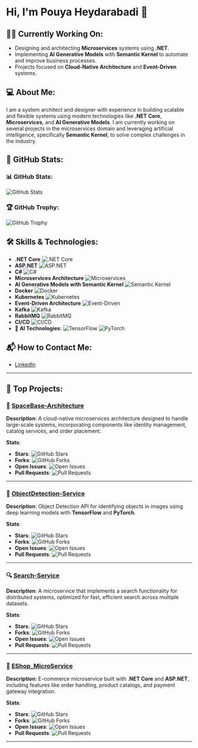 # Hi, I'm Pouya Heydarabadi 👋

## 👨‍💻 Currently Working On:
- Designing and architecting **Microservices** systems using **.NET**.
- Implementing **AI Generative Models** with **Semantic Kernel** to automate and improve business processes.
- Projects focused on **Cloud-Native Architecture** and **Event-Driven** systems.

## 💻 About Me:
I am a system architect and designer with experience in building scalable and flexible systems using modern technologies like **.NET Core**, **Microservices**, and **AI Generative Models**. I am currently working on several projects in the microservices domain and leveraging artificial intelligence, specifically **Semantic Kernel**, to solve complex challenges in the industry.

## 🚀 GitHub Stats:

### 📊 GitHub Stats:
![GitHub Stats](https://github-readme-stats.vercel.app/api?username=pouya-heydarabadi&count_private=true&show_icons=true&hide=prs&theme=radical)

### 🏆 GitHub Trophy:
![GitHub Trophy](https://github-profile-trophy.vercel.app/?username=pouya-heydarabadi&theme=radical&margin-w=15&margin-h=15)

## 🛠️ Skills & Technologies:
- **.NET Core** ![.NET Core](https://img.shields.io/badge/.NET%20Core-%23007ACC?style=flat&logo=.net&logoColor=white)
- **ASP.NET** ![ASP.NET](https://img.shields.io/badge/ASP.NET-%23dd0031?style=flat&logo=asp.net&logoColor=white)
- **C#** ![C#](https://img.shields.io/badge/C%23-%23239120?style=flat&logo=csharp&logoColor=white)
- **Microservices Architecture** ![Microservices](https://img.shields.io/badge/Microservices-%23ff3c00?style=flat&logo=docker&logoColor=white)
- **AI Generative Models with Semantic Kernel** ![Semantic Kernel](https://img.shields.io/badge/Semantic%20Kernel-%2300bfae?style=flat&logo=tensorflow&logoColor=white)
- **Docker** ![Docker](https://img.shields.io/badge/Docker-%232496ed?style=flat&logo=docker&logoColor=white)
- **Kubernetes** ![Kubernetes](https://img.shields.io/badge/Kubernetes-%23326ce5?style=flat&logo=kubernetes&logoColor=white)
- **Event-Driven Architecture** ![Event-Driven](https://img.shields.io/badge/Event%20Driven-%2343e8ff?style=flat&logo=rabbitmq&logoColor=white)
- **Kafka** ![Kafka](https://img.shields.io/badge/Kafka-%23e31b6d?style=flat&logo=apachekafka&logoColor=white)
- **RabbitMQ** ![RabbitMQ](https://img.shields.io/badge/RabbitMQ-%23ff6600?style=flat&logo=rabbitmq&logoColor=white)
- **CI/CD** ![CI/CD](https://img.shields.io/badge/CI%2FCD-%23629e52?style=flat&logo=jenkins&logoColor=white)
- 🧠 **AI Technologies**: ![TensorFlow](https://img.shields.io/badge/TensorFlow-%23ff6f00?style=flat&logo=tensorflow&logoColor=white) ![PyTorch](https://img.shields.io/badge/PyTorch-%23ee4c2c?style=flat&logo=pytorch&logoColor=white)

## 📬 How to Contact Me:
- [LinkedIn](https://www.linkedin.com/in/pouya-heydarabadi-b47897198)

---

## 🚀 Top Projects:

### 🌌 [SpaceBase-Architecture](https://github.com/pouya-heydarabadi/SpaceBase-Architecture)
**Description**: A cloud-native microservices architecture designed to handle large-scale systems, incorporating components like identity management, catalog services, and order placement.

**Stats**:
- **Stars**: ![GitHub Stars](https://img.shields.io/github/stars/pouya-heydarabadi/SpaceBase-Architecture?style=social)
- **Forks**: ![GitHub Forks](https://img.shields.io/github/forks/pouya-heydarabadi/SpaceBase-Architecture?style=social)
- **Open Issues**: ![Open Issues](https://img.shields.io/github/issues/pouya-heydarabadi/SpaceBase-Architecture?style=social)
- **Pull Requests**: ![Pull Requests](https://img.shields.io/github/issues-pr/pouya-heydarabadi/SpaceBase-Architecture?style=social)

---

### 🧠 [ObjectDetection-Service](https://github.com/pouya-heydarabadi/ObjectDetection-Service)
**Description**: Object Detection API for identifying objects in images using deep learning models with **TensorFlow** and **PyTorch**.

**Stats**:
- **Stars**: ![GitHub Stars](https://img.shields.io/github/stars/pouya-heydarabadi/ObjectDetection-Service?style=social)
- **Forks**: ![GitHub Forks](https://img.shields.io/github/forks/pouya-heydarabadi/ObjectDetection-Service?style=social)
- **Open Issues**: ![Open Issues](https://img.shields.io/github/issues/pouya-heydarabadi/ObjectDetection-Service?style=social)
- **Pull Requests**: ![Pull Requests](https://img.shields.io/github/issues-pr/pouya-heydarabadi/ObjectDetection-Service?style=social)

---

### 🔍 [Search-Service](https://github.com/pouya-heydarabadi/Search-Service)
**Description**: A microservice that implements a search functionality for distributed systems, optimized for fast, efficient search across multiple datasets.

**Stats**:
- **Stars**: ![GitHub Stars](https://img.shields.io/github/stars/pouya-heydarabadi/Search-Service?style=social)
- **Forks**: ![GitHub Forks](https://img.shields.io/github/forks/pouya-heydarabadi/Search-Service?style=social)
- **Open Issues**: ![Open Issues](https://img.shields.io/github/issues/pouya-heydarabadi/Search-Service?style=social)
- **Pull Requests**: ![Pull Requests](https://img.shields.io/github/issues-pr/pouya-heydarabadi/Search-Service?style=social)

---

### 🛒 [EShop_MicroService](https://github.com/pouya-heydarabadi/EShop_MicroService)
**Description**: E-commerce microservice built with **.NET Core** and **ASP.NET**, including features like order handling, product catalogs, and payment gateway integration.

**Stats**:
- **Stars**: ![GitHub Stars](https://img.shields.io/github/stars/pouya-heydarabadi/EShop_MicroService?style=social)
- **Forks**: ![GitHub Forks](https://img.shields.io/github/forks/pouya-heydarabadi/EShop_MicroService?style=social)
- **Open Issues**: ![Open Issues](https://img.shields.io/github/issues/pouya-heydarabadi/EShop_MicroService?style=social)
- **Pull Requests**: ![Pull Requests](https://img.shields.io/github/issues-pr/pouya-heydarabadi/EShop_MicroService?style=social)

---

